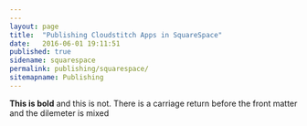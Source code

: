 ```yaml
---
---
layout: page
title:  "Publishing Cloudstitch Apps in SquareSpace"
date:   2016-06-01 19:11:51
published: true
sidename: squarespace
permalink: publishing/squarespace/
sitemapname: Publishing
---
```


**This is bold** and this is not. There is a carriage return before the front matter and the dilemeter is mixed